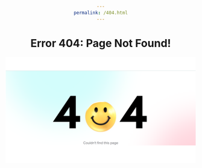 ```yaml
---
permalink: /404.html
---
```

Error 404: Page Not Found!
=======

<html>
<head>
<style>
h1 {text-align: center;}
h2 {text-align: center;}
p {text-align: center;}
div {text-align: center;}
</style>
</head>
<body>

<img src="/assets/media/images/404-pnf.png">